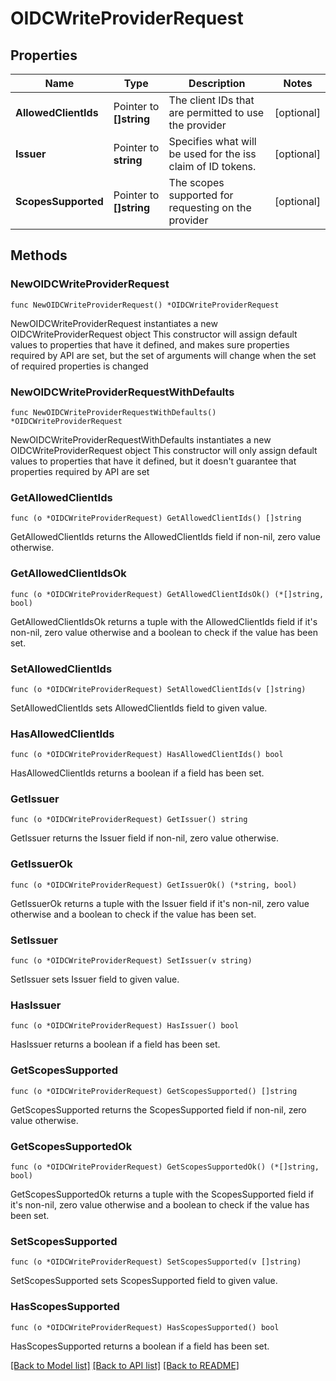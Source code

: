 # OIDCWriteProviderRequest


## Properties

Name | Type | Description | Notes
------------ | ------------- | ------------- | -------------
**AllowedClientIds** | Pointer to **[]string** | The client IDs that are permitted to use the provider | [optional] 
**Issuer** | Pointer to **string** | Specifies what will be used for the iss claim of ID tokens. | [optional] 
**ScopesSupported** | Pointer to **[]string** | The scopes supported for requesting on the provider | [optional] 



## Methods


### NewOIDCWriteProviderRequest

`func NewOIDCWriteProviderRequest() *OIDCWriteProviderRequest`

NewOIDCWriteProviderRequest instantiates a new OIDCWriteProviderRequest object
This constructor will assign default values to properties that have it defined,
and makes sure properties required by API are set, but the set of arguments
will change when the set of required properties is changed

### NewOIDCWriteProviderRequestWithDefaults

`func NewOIDCWriteProviderRequestWithDefaults() *OIDCWriteProviderRequest`

NewOIDCWriteProviderRequestWithDefaults instantiates a new OIDCWriteProviderRequest object
This constructor will only assign default values to properties that have it defined,
but it doesn't guarantee that properties required by API are set


### GetAllowedClientIds

`func (o *OIDCWriteProviderRequest) GetAllowedClientIds() []string`

GetAllowedClientIds returns the AllowedClientIds field if non-nil, zero value otherwise.

### GetAllowedClientIdsOk

`func (o *OIDCWriteProviderRequest) GetAllowedClientIdsOk() (*[]string, bool)`

GetAllowedClientIdsOk returns a tuple with the AllowedClientIds field if it's non-nil, zero value otherwise
and a boolean to check if the value has been set.

### SetAllowedClientIds

`func (o *OIDCWriteProviderRequest) SetAllowedClientIds(v []string)`

SetAllowedClientIds sets AllowedClientIds field to given value.


### HasAllowedClientIds

`func (o *OIDCWriteProviderRequest) HasAllowedClientIds() bool`

HasAllowedClientIds returns a boolean if a field has been set.




### GetIssuer

`func (o *OIDCWriteProviderRequest) GetIssuer() string`

GetIssuer returns the Issuer field if non-nil, zero value otherwise.

### GetIssuerOk

`func (o *OIDCWriteProviderRequest) GetIssuerOk() (*string, bool)`

GetIssuerOk returns a tuple with the Issuer field if it's non-nil, zero value otherwise
and a boolean to check if the value has been set.

### SetIssuer

`func (o *OIDCWriteProviderRequest) SetIssuer(v string)`

SetIssuer sets Issuer field to given value.


### HasIssuer

`func (o *OIDCWriteProviderRequest) HasIssuer() bool`

HasIssuer returns a boolean if a field has been set.




### GetScopesSupported

`func (o *OIDCWriteProviderRequest) GetScopesSupported() []string`

GetScopesSupported returns the ScopesSupported field if non-nil, zero value otherwise.

### GetScopesSupportedOk

`func (o *OIDCWriteProviderRequest) GetScopesSupportedOk() (*[]string, bool)`

GetScopesSupportedOk returns a tuple with the ScopesSupported field if it's non-nil, zero value otherwise
and a boolean to check if the value has been set.

### SetScopesSupported

`func (o *OIDCWriteProviderRequest) SetScopesSupported(v []string)`

SetScopesSupported sets ScopesSupported field to given value.


### HasScopesSupported

`func (o *OIDCWriteProviderRequest) HasScopesSupported() bool`

HasScopesSupported returns a boolean if a field has been set.









[[Back to Model list]](../README.md#documentation-for-models) [[Back to API list]](../README.md#documentation-for-api-endpoints) [[Back to README]](../README.md)


